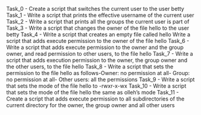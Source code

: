 Task_0 - Create a script that switches the current user to the user betty
Task_1 - Write a script that prints the effective username of the current user
Task_2 - Write a script that prints all the groups the current user is part of
Task_3 - Write a script that changes the owner of the file hello to the user betty
Task_4 - Write a script that creates an empty file called hello
Write a script that adds execute permission to the owner of the file hello
Task_6 - Write a script that adds execute permission to the owner and the group owner, and read permission to other users, to the file hello
Task_7 - Write a script that adds execution permission to the owner, the group owner and the other users, to the file hello
Task_8 - Write a script that sets the permission to the file hello as follows-Owner: no permission at all- Group: no permission at all- Other users: all the permissions
Task_9 - Write a script that sets the mode of the file hello to -rwxr-x-wx
Task_10 - Write a script that sets the mode of the file hello the same as olleh’s mode
Task_11 - Create a script that adds execute permission to all subdirectories of the current directory for the owner, the group owner and all other users
